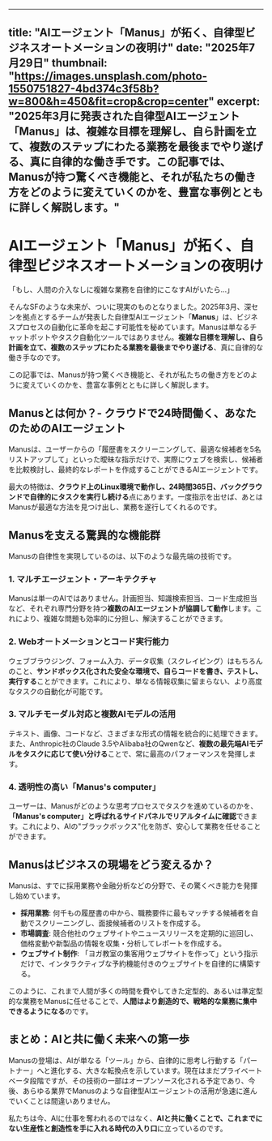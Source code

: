 
---
title: "AIエージェント「Manus」が拓く、自律型ビジネスオートメーションの夜明け"
date: "2025年7月29日"
thumbnail: "https://images.unsplash.com/photo-1550751827-4bd374c3f58b?w=800&h=450&fit=crop&crop=center"
excerpt: "2025年3月に発表された自律型AIエージェント「Manus」は、複雑な目標を理解し、自ら計画を立て、複数のステップにわたる業務を最後までやり遂げる、真に自律的な働き手です。この記事では、Manusが持つ驚くべき機能と、それが私たちの働き方をどのように変えていくのかを、豊富な事例とともに詳しく解説します。"
---

# AIエージェント「Manus」が拓く、自律型ビジネスオートメーションの夜明け

「もし、人間の介入なしに複雑な業務を自律的にこなすAIがいたら…」

そんなSFのような未来が、ついに現実のものとなりました。2025年3月、深センを拠点とするチームが発表した自律型AIエージェント「**Manus**」は、ビジネスプロセスの自動化に革命を起こす可能性を秘めています。Manusは単なるチャットボットやタスク自動化ツールではありません。**複雑な目標を理解し、自ら計画を立て、複数のステップにわたる業務を最後までやり遂げる**、真に自律的な働き手なのです。

この記事では、Manusが持つ驚くべき機能と、それが私たちの働き方をどのように変えていくのかを、豊富な事例とともに詳しく解説します。

## Manusとは何か？- クラウドで24時間働く、あなたのためのAIエージェント

Manusは、ユーザーからの「履歴書をスクリーニングして、最適な候補者を5名リストアップして」といった曖昧な指示だけで、実際にウェブを検索し、候補者を比較検討し、最終的なレポートを作成することができるAIエージェントです。

最大の特徴は、**クラウド上のLinux環境で動作し、24時間365日、バックグラウンドで自律的にタスクを実行し続ける**点にあります。一度指示を出せば、あとはManusが最適な方法を見つけ出し、業務を遂行してくれるのです。

## Manusを支える驚異的な機能群

Manusの自律性を実現しているのは、以下のような最先端の技術です。

### 1. マルチエージェント・アーキテクチャ
Manusは単一のAIではありません。計画担当、知識検索担当、コード生成担当など、それぞれ専門分野を持つ**複数のAIエージェントが協調して動作**します。これにより、複雑な問題も効率的に分担し、解決することができます。

### 2. Webオートメーションとコード実行能力
ウェブブラウジング、フォーム入力、データ収集（スクレイピング）はもちろんのこと、**サンドボックス化された安全な環境で、自らコードを書き、テストし、実行する**ことができます。これにより、単なる情報収集に留まらない、より高度なタスクの自動化が可能です。

### 3. マルチモーダル対応と複数AIモデルの活用
テキスト、画像、コードなど、さまざまな形式の情報を統合的に処理できます。また、Anthropic社のClaude 3.5やAlibaba社のQwenなど、**複数の最先端AIモデルをタスクに応じて使い分ける**ことで、常に最高のパフォーマンスを発揮します。

### 4. 透明性の高い「Manus's computer」
ユーザーは、Manusがどのような思考プロセスでタスクを進めているのかを、**「Manus's computer」と呼ばれるサイドパネルでリアルタイムに確認**できます。これにより、AIの"ブラックボックス"化を防ぎ、安心して業務を任せることができます。

## Manusはビジネスの現場をどう変えるか？

Manusは、すでに採用業務や金融分析などの分野で、その驚くべき能力を発揮し始めています。

*   **採用業務**: 何千もの履歴書の中から、職務要件に最もマッチする候補者を自動でスクリーニングし、面接候補者のリストを作成する。
*   **市場調査**: 競合他社のウェブサイトやニュースリリースを定期的に巡回し、価格変動や新製品の情報を収集・分析してレポートを作成する。
*   **ウェブサイト制作**: 「ヨガ教室の集客用ウェブサイトを作って」という指示だけで、インタラクティブな予約機能付きのウェブサイトを自律的に構築する。

このように、これまで人間が多くの時間を費やしてきた定型的、あるいは準定型的な業務をManusに任せることで、**人間はより創造的で、戦略的な業務に集中できるようになる**のです。

## まとめ：AIと共に働く未来への第一歩

Manusの登場は、AIが単なる「ツール」から、自律的に思考し行動する「パートナー」へと進化する、大きな転換点を示しています。現在はまだプライベートベータ段階ですが、その技術の一部はオープンソース化される予定であり、今後、あらゆる業界でManusのような自律型AIエージェントの活用が急速に進んでいくことは間違いありません。

私たちは今、AIに仕事を奪われるのではなく、**AIと共に働くことで、これまでにない生産性と創造性を手に入れる時代の入り口**に立っているのです。

